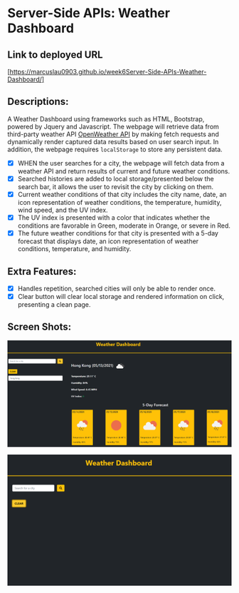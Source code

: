 # Server-Side APIs: Weather Dashboard

## Link to deployed URL
[https://marcuslau0903.github.io/week6Server-Side-APIs-Weather-Dashboard/]

## Descriptions: 
A Weather Dashboard using frameworks such as HTML, Bootstrap, powered by Jquery and Javascript. The webpage will retrieve data from third-party weather API [OpenWeather API](https://openweathermap.org/api) by making fetch requests and dynamically render captured data results based on user search input.  In addition, the webpage requires `localStorage` to store any persistent data. 

- [x] WHEN the user searches for a city, the webpage will fetch data from a weather API and return results of current and future weather conditions.
- [x] Searched histories are added to local storage/presented below the search bar, it allows the user to revisit the city by clicking on them.
- [x] Current weather conditions of that city includes the city name, date, an icon representation of weather conditions, the temperature, humidity, wind speed, and the UV index.
- [x] The UV index is presented with a color that indicates whether the conditions are favorable in Green, moderate in Orange, or severe in Red. 
- [x] The future weather conditions for that city is presented with a 5-day forecast that displays date, an icon representation of weather conditions, temperature, and humidity.

## Extra Features:
- [x] Handles repetition, searched cities will only be able to render once.
- [x] Clear button will clear local storage and rendered information on click, presenting a clean page.

## Screen Shots: 

![screenshot](./images/demo.PNG)

![screensot](./images/weather.PNG)



